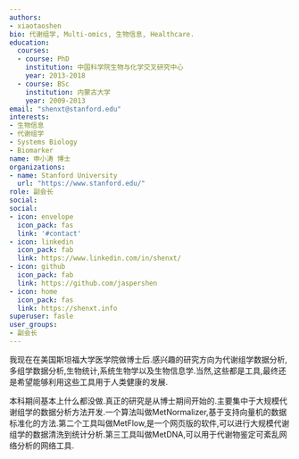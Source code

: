```yaml
---
authors:
- xiaotaoshen
bio: 代谢组学, Multi-omics, 生物信息, Healthcare.
education:
  courses:
  - course: PhD
    institution: 中国科学院生物与化学交叉研究中心
    year: 2013-2018
  - course: BSc
    institution: 内蒙古大学
    year: 2009-2013
email: "shenxt@stanford.edu"
interests:
- 生物信息
- 代谢组学
- Systems Biology
- Biomarker
name: 申小涛 博士
organizations:
- name: Stanford University
  url: "https://www.stanford.edu/"
role: 副会长
social:
social:
- icon: envelope
  icon_pack: fas
  link: '#contact'
- icon: linkedin
  icon_pack: fab
  link: https://www.linkedin.com/in/shenxt/
- icon: github
  icon_pack: fab
  link: https://github.com/jaspershen
- icon: home
  icon_pack: fas
  link: https://shenxt.info
superuser: fasle
user_groups:
- 副会长
---
```


我现在在美国斯坦福大学医学院做博士后.感兴趣的研究方向为代谢组学数据分析,多组学数据分析,生物统计,系统生物学以及生物信息学.当然,这些都是工具,最终还是希望能够利用这些工具用于人类健康的发展.

本科期间基本上什么都没做.真正的研究是从博士期间开始的.主要集中于大规模代谢组学的数据分析方法开发.一个算法叫做MetNormalizer,基于支持向量机的数据标准化的方法.第二个工具叫做MetFlow,是一个网页版的软件,可以进行大规模代谢组学的数据清洗到统计分析.第三工具叫做MetDNA,可以用于代谢物鉴定可紊乱网络分析的网络工具.

